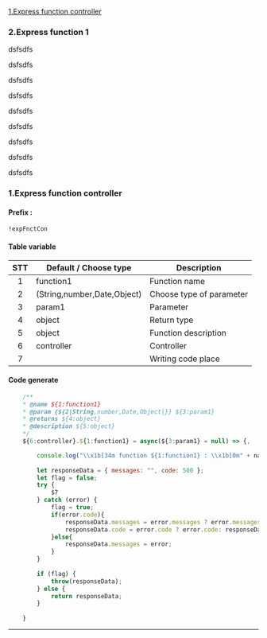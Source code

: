 [1.Express function controller](#1.Express-function-controller)
### 2.Express function 1
dsfsdfs

dsfsdfs

dsfsdfs


dsfsdfs

dsfsdfs

dsfsdfs

dsfsdfs

dsfsdfs

dsfsdfs

### 1.Express function controller

#### Prefix : 
```
!expFnctCon
```

#### Table variable

 |  STT  | Default / Choose type       | Description              |
 | :---: | --------------------------- | ------------------------ |
 |   1   | function1                   | Function name            |
 |   2   | (String,number,Date,Object) | Choose type of parameter |
 |   3   | param1                      | Parameter                |
 |   4   | object                      | Return type              |
 |   5   | object                      | Function description     |
 |   6   | controller                  | Controller               |
 |   7   |                             | Writing code place       |

#### Code generate

``` Javascript
    /**
    * @name ${1:function1}
    * @param {${2|String,number,Date,Object|}} ${3:param1}
    * @returns ${4:object}
    * @description ${5:object}
    */
    ${6:controller}.${1:function1} = async(${3:param1} = null) => {,

        console.log("\\x1b[34m function ${1:function1} : \\x1b[0m" + nameController);
               
        let responseData = { messages: "", code: 500 };
        let flag = false;
        try {
            $7
        } catch (error) {
            flag = true;
            if(error.code){
                responseData.messages = error.messages ? error.messages: error;
                responseData.code = error.code ? error.code: responseData.code;
            }else{
                responseData.messages = error;
            }
        }
        
        if (flag) {
            throw(responseData);
        } else {
            return responseData;
        }
            
    }
```

---
